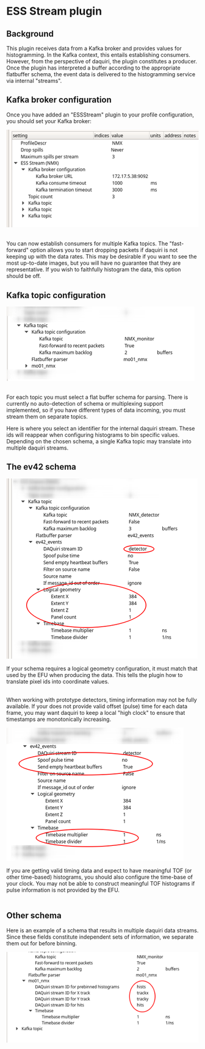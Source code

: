 # ESS Stream plugin

## Background
This plugin receives data from a Kafka broker and provides values for histogramming. 
In the Kafka context, this entails establishing consumers. However, from the perspective of 
daquiri, the plugin constitutes a producer. Once the plugin has interpreted a buffer 
according to the appropriate flatbuffer schema, the event data is delivered to the histogramming 
service via internal "streams".

## Kafka broker configuration
Once you have added an "ESSStream" plugin to your profile configuration, you should set your
Kafka broker: 


![screenshot](general.png)
<br><br>


You can now establish consumers for multiple Kafka topics. The "fast-forward" option allows
you to start dropping packets if daquiri is not keeping up with the data rates. This may be
desirable if you want to see the most up-to-date images, but you will have no guarantee that
they are representative. If you wish to faithfully histogram the data, this option should
be off.

## Kafka topic configuration

![screenshot](topic.png)
<br><br>

For each topic you must select a flat buffer schema for parsing. There is currently no
auto-detection of schema or multiplexing support implemented, so if you have different
types of data incoming, you must stream them on separate topics.

Here is where you select an identifier for the internal daquiri stream. These ids will
reappear when configuring histograms to bin specific values. Depending on the chosen schema,
a single Kafka topic may translate into multiple daquiri streams.

## The ev42 schema
![screenshot](stream_geometry.png)

If your schema requires a logical geometry configuration, it must match that used by the EFU
when producing the data. This tells the plugin how to translate pixel ids into coordinate
values. 
<br><br>

When working with prototype detectors, timing information may not be fully available. If your
does not provide valid offset (pulse) time for each data frame, you may want daquiri
to keep a local "high clock" to ensure that timestamps are monotonically increasing.

![screenshot](time_interpretation.png)

If you are getting valid timing data and expect to have meaningful TOF (or other time-based)
histograms, you should also configure the time-base of your clock. You may not be able to construct
meaningful TOF histograms if pulse information is not provided by the EFU.
<br><br>

## Other schema
Here is an example of a schema that results in multiple daquiri data streams. Since these 
fields constitute independent sets of information, we separate them out for before binning.

![screenshot](more_streams.png)
<br><br>

